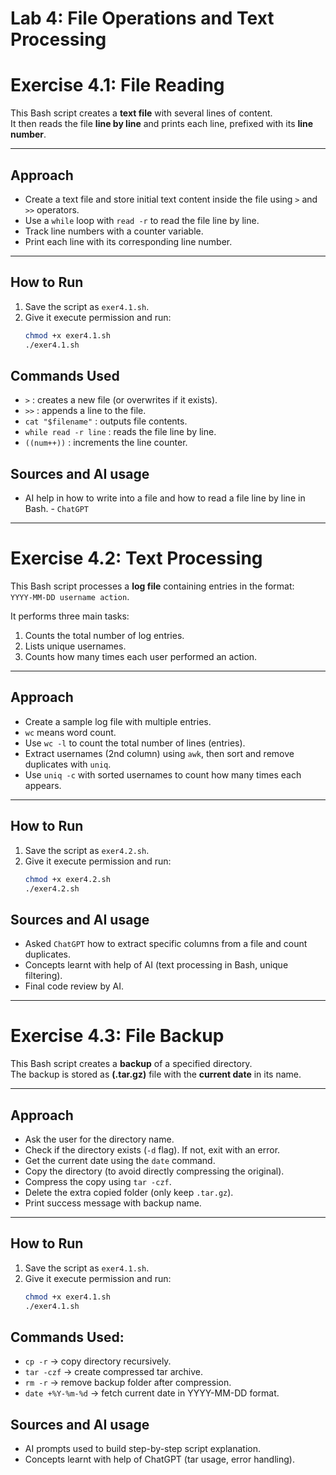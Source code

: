 # Lab 4: File Operations and Text Processing

# Exercise 4.1: File Reading
This Bash script creates a **text file** with several lines of content.  
It then reads the file **line by line** and prints each line, prefixed with its **line number**.  

---
##  Approach
- Create a text file and store initial text content inside the file using `>` and `>>` operators.   
- Use a `while` loop with `read -r` to read the file line by line.  
- Track line numbers with a counter variable.  
- Print each line with its corresponding line number.  

---

##  How to Run
1. Save the script as `exer4.1.sh`.  
2. Give it execute permission and run:
   ```bash
   chmod +x exer4.1.sh
   ./exer4.1.sh
   ```
## Commands Used

- `>` : creates a new file (or overwrites if it exists).
- `>>` : appends a line to the file.
- `cat "$filename"` : outputs file contents.
- `while read -r line` : reads the file line by line.
- `((num++))` : increments the line counter.

## Sources and AI usage

- AI help in how to write into a file and how to read a file line by line in Bash. - `ChatGPT`
 ---
 
# Exercise 4.2: Text Processing
This Bash script processes a **log file** containing entries in the format:  
`YYYY-MM-DD username action`.  

It performs three main tasks:  
1. Counts the total number of log entries.  
2. Lists unique usernames.  
3. Counts how many times each user performed an action.  

---

## Approach
- Create a sample log file with multiple entries.  
- `wc` means word count.
- Use `wc -l` to count the total number of lines (entries).  
- Extract usernames (2nd column) using `awk`, then sort and remove duplicates with `uniq`.  
- Use `uniq -c` with sorted usernames to count how many times each appears.  

---

## How to Run
1. Save the script as `exer4.2.sh`.  
2. Give it execute permission and run:
   ```bash
   chmod +x exer4.2.sh
   ./exer4.2.sh
   ```
## Sources and AI usage

- Asked `ChatGPT` how to extract specific columns from a file and count duplicates.
- Concepts learnt with help of AI (text processing in Bash, unique filtering).
- Final code review by AI.

---

# Exercise 4.3:  File Backup
This Bash script creates a **backup** of a specified directory.  
The backup is stored as **(.tar.gz)** file with the **current date** in its name.  

---

##  Approach
- Ask the user for the directory name.  
- Check if the directory exists (`-d` flag). If not, exit with an error.  
- Get the current date using the `date` command.  
- Copy the directory (to avoid directly compressing the original).  
- Compress the copy using `tar -czf`.  
- Delete the extra copied folder (only keep `.tar.gz`).  
- Print success message with backup name.  

---

##  How to Run
1. Save the script as `exer4.1.sh`.  
2. Give it execute permission and run:
   ```bash
   chmod +x exer4.1.sh
   ./exer4.1.sh
   ```
## Commands Used:

- `cp -r` → copy directory recursively.
- `tar -czf` → create compressed tar archive.
- `rm -r` → remove backup folder after compression.
- `date +%Y-%m-%d` → fetch current date in YYYY-MM-DD format.

## Sources and AI usage

- AI prompts used to build step-by-step script explanation.
- Concepts learnt with help of ChatGPT (tar usage, error handling).
